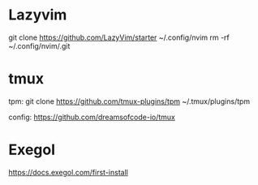 # Lazyvim

git clone https://github.com/LazyVim/starter ~/.config/nvim
rm -rf ~/.config/nvim/.git


# tmux

tpm: 
git clone https://github.com/tmux-plugins/tpm ~/.tmux/plugins/tpm

config: 
https://github.com/dreamsofcode-io/tmux


# Exegol

https://docs.exegol.com/first-install
